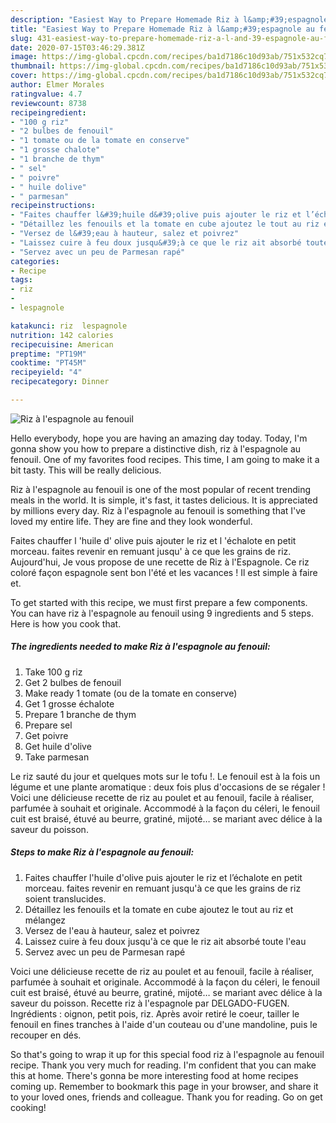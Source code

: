 ```yaml
---
description: "Easiest Way to Prepare Homemade Riz à l&amp;#39;espagnole au fenouil"
title: "Easiest Way to Prepare Homemade Riz à l&amp;#39;espagnole au fenouil"
slug: 431-easiest-way-to-prepare-homemade-riz-a-l-and-39-espagnole-au-fenouil
date: 2020-07-15T03:46:29.381Z
image: https://img-global.cpcdn.com/recipes/ba1d7186c10d93ab/751x532cq70/riz-a-lespagnole-au-fenouil-photo-principale-de-la-recette.jpg
thumbnail: https://img-global.cpcdn.com/recipes/ba1d7186c10d93ab/751x532cq70/riz-a-lespagnole-au-fenouil-photo-principale-de-la-recette.jpg
cover: https://img-global.cpcdn.com/recipes/ba1d7186c10d93ab/751x532cq70/riz-a-lespagnole-au-fenouil-photo-principale-de-la-recette.jpg
author: Elmer Morales
ratingvalue: 4.7
reviewcount: 8738
recipeingredient:
- "100 g riz"
- "2 bulbes de fenouil"
- "1 tomate ou de la tomate en conserve"
- "1 grosse chalote"
- "1 branche de thym"
- " sel"
- " poivre"
- " huile dolive"
- " parmesan"
recipeinstructions:
- "Faites chauffer l&#39;huile d&#39;olive puis ajouter le riz et l’échalote en petit morceau. faites revenir en remuant jusqu&#39;à ce que les grains de riz soient translucides."
- "Détaillez les fenouils et la tomate en cube ajoutez le tout au riz et mélangez"
- "Versez de l&#39;eau à hauteur, salez et poivrez"
- "Laissez cuire à feu doux jusqu&#39;à ce que le riz ait absorbé toute l&#39;eau"
- "Servez avec un peu de Parmesan rapé"
categories:
- Recipe
tags:
- riz
- 
- lespagnole

katakunci: riz  lespagnole 
nutrition: 142 calories
recipecuisine: American
preptime: "PT19M"
cooktime: "PT45M"
recipeyield: "4"
recipecategory: Dinner

---
```



![Riz à l&#39;espagnole au fenouil](https://img-global.cpcdn.com/recipes/ba1d7186c10d93ab/751x532cq70/riz-a-lespagnole-au-fenouil-photo-principale-de-la-recette.jpg)

Hello everybody, hope you are having an amazing day today. Today, I'm gonna show you how to prepare a distinctive dish, riz à l&#39;espagnole au fenouil. One of my favorites food recipes. This time, I am going to make it a bit tasty. This will be really delicious.

Riz à l&#39;espagnole au fenouil is one of the most popular of recent trending meals in the world. It is simple, it's fast, it tastes delicious. It is appreciated by millions every day. Riz à l&#39;espagnole au fenouil is something that I've loved my entire life. They are fine and they look wonderful.

Faites chauffer l &#39;huile d&#39; olive puis ajouter le riz et l &#39;échalote en petit morceau. faites revenir en remuant jusqu&#39; à ce que les grains de riz. Aujourd&#39;hui, Je vous propose de une recette de Riz à l&#39;Espagnole. Ce riz coloré façon espagnole sent bon l&#39;été et les vacances ! Il est simple à faire et.


To get started with this recipe, we must first prepare a few components. You can have riz à l&#39;espagnole au fenouil using 9 ingredients and 5 steps. Here is how you cook that.

<!--inarticleads1-->

##### The ingredients needed to make Riz à l&#39;espagnole au fenouil:

1. Take 100 g riz
1. Get 2 bulbes de fenouil
1. Make ready 1 tomate (ou de la tomate en conserve)
1. Get 1 grosse échalote
1. Prepare 1 branche de thym
1. Prepare  sel
1. Get  poivre
1. Get  huile d&#39;olive
1. Take  parmesan


Le riz sauté du jour et quelques mots sur le tofu !. Le fenouil est à la fois un légume et une plante aromatique : deux fois plus d&#39;occasions de se régaler ! Voici une délicieuse recette de riz au poulet et au fenouil, facile à réaliser, parfumée à souhait et originale. Accommodé à la façon du céleri, le fenouil cuit est braisé, étuvé au beurre, gratiné, mijoté… se mariant avec délice à la saveur du poisson. 

<!--inarticleads2-->

##### Steps to make Riz à l&#39;espagnole au fenouil:

1. Faites chauffer l&#39;huile d&#39;olive puis ajouter le riz et l’échalote en petit morceau. faites revenir en remuant jusqu&#39;à ce que les grains de riz soient translucides.
1. Détaillez les fenouils et la tomate en cube ajoutez le tout au riz et mélangez
1. Versez de l&#39;eau à hauteur, salez et poivrez
1. Laissez cuire à feu doux jusqu&#39;à ce que le riz ait absorbé toute l&#39;eau
1. Servez avec un peu de Parmesan rapé


Voici une délicieuse recette de riz au poulet et au fenouil, facile à réaliser, parfumée à souhait et originale. Accommodé à la façon du céleri, le fenouil cuit est braisé, étuvé au beurre, gratiné, mijoté… se mariant avec délice à la saveur du poisson. Recette riz à l&#39;espagnole par DELGADO-FUGEN. Ingrédients : oignon, petit pois, riz. Après avoir retiré le coeur, tailler le fenouil en fines tranches à l&#39;aide d&#39;un couteau ou d&#39;une mandoline, puis le recouper en dés. 

So that's going to wrap it up for this special food riz à l&#39;espagnole au fenouil recipe. Thank you very much for reading. I'm confident that you can make this at home. There's gonna be more interesting food at home recipes coming up. Remember to bookmark this page in your browser, and share it to your loved ones, friends and colleague. Thank you for reading. Go on get cooking!
